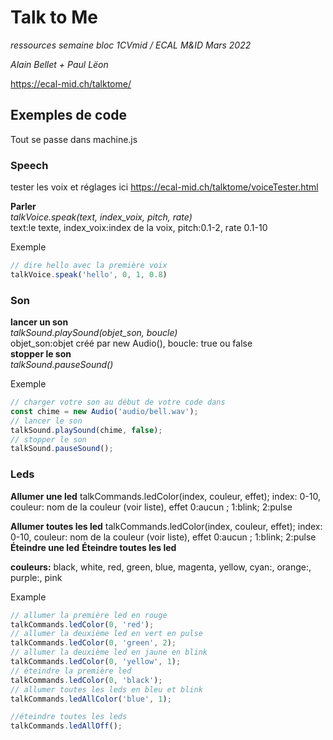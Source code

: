 # Talk to Me

_ressources semaine bloc 1CVmid / ECAL M&ID Mars 2022_

_Alain Bellet + Paul Lëon_

https://ecal-mid.ch/talktome/

## Exemples de code

Tout se passe dans machine.js

### Speech
tester les voix et réglages ici
https://ecal-mid.ch/talktome/voiceTester.html

**Parler**  
*talkVoice.speak(text, index_voix, pitch, rate)*  
text:le texte, index_voix:index de la voix, pitch:0.1-2, rate 0.1-10  

Exemple
```JavaScript
// dire hello avec la première voix
talkVoice.speak('hello', 0, 1, 0.8)
```

### Son
**lancer un son**  
*talkSound.playSound(objet_son, boucle)*  
objet_son:objet créé par new Audio(), boucle: true ou false   
**stopper le son**  
*talkSound.pauseSound()*

Exemple
```JavaScript
// charger votre son au début de votre code dans 
const chime = new Audio('audio/bell.wav');
// lancer le son
talkSound.playSound(chime, false);
// stopper le son
talkSound.pauseSound();
```

### Leds

**Allumer une led**
talkCommands.ledColor(index, couleur, effet);
index: 0-10, couleur: nom de la couleur (voir liste), effet 0:aucun ; 1:blink; 2:pulse

**Allumer toutes les led**
talkCommands.ledColor(index, couleur, effet);
index: 0-10, couleur: nom de la couleur (voir liste), effet 0:aucun ; 1:blink; 2:pulse
**Éteindre une led**
**Éteindre toutes les led**

**couleurs:**  black, white, red, green, blue, magenta, yellow, cyan:, orange:, purple:, pink

Example
```JavaScript
// allumer la première led en rouge
talkCommands.ledColor(0, 'red');
// allumer la deuxième led en vert en pulse
talkCommands.ledColor(0, 'green', 2);
// allumer la deuxième led en jaune en blink
talkCommands.ledColor(0, 'yellow', 1);
// éteindre la première led
talkCommands.ledColor(0, 'black');
// allumer toutes les leds en bleu et blink
talkCommands.ledAllColor('blue', 1);

//éteindre toutes les leds
talkCommands.ledAllOff();
```
